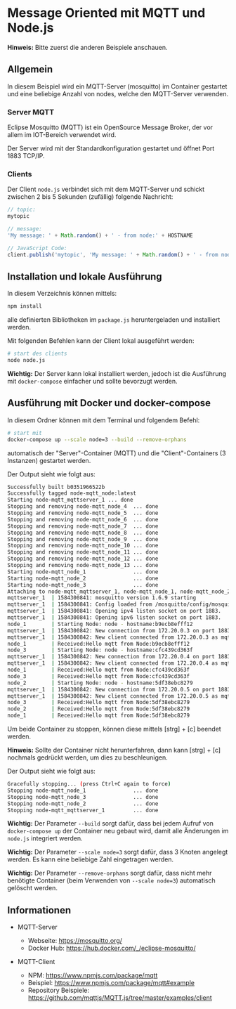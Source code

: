 # Message Oriented mit MQTT und Node.js

**Hinweis:** Bitte zuerst die anderen Beispiele anschauen.


## Allgemein

In diesem Beispiel wird ein MQTT-Server (mosquitto) im Container gestartet und eine beliebige Anzahl von nodes, welche den MQTT-Server verwenden.

### Server MQTT

Eclipse Mosquitto (MQTT) ist ein OpenSource Message Broker, der vor allem im IOT-Bereich verwendet wird.

Der Server wird mit der Standardkonfiguration gestartet und öffnet Port 1883 TCP/IP.

### Clients

Der Client `node.js` verbindet sich mit dem MQTT-Server und schickt zwischen 2 bis 5 Sekunden (zufällig) folgende Nachricht:

```js
// topic:
mytopic

// message:
'My message: ' + Math.random() + ' - from node:' + HOSTNAME

// JavaScript Code:
client.publish('mytopic', 'My message: ' + Math.random() + ' - from node:' + HOSTNAME)
```

## Installation und lokale Ausführung

In diesem Verzeichnis können mittels:
```sh
npm install
```
alle definierten Bibliotheken im `package.js` heruntergeladen und installiert werden.


Mit folgenden Befehlen kann der Client lokal ausgeführt werden:

```sh
# start des clients
node node.js
```

**Wichtig:** Der Server kann lokal installiert werden, jedoch ist die Ausführung mit `docker-compose` einfacher und sollte bevorzugt werden.

## Ausführung mit Docker und docker-compose

In diesem Ordner können mit dem Terminal und folgendem Befehl:

```sh
# start mit
docker-compose up --scale node=3 --build --remove-orphans
```

automatisch der "Server"-Container (MQTT) und die "Client"-Containers (3 Instanzen) gestartet werden.

Der Output sieht wie folgt aus:
```sh
Successfully built b0351966522b
Successfully tagged node-mqtt_node:latest
Starting node-mqtt_mqttserver_1 ... done
Stopping and removing node-mqtt_node_4  ... done
Stopping and removing node-mqtt_node_5  ... done
Stopping and removing node-mqtt_node_6  ... done
Stopping and removing node-mqtt_node_7  ... done
Stopping and removing node-mqtt_node_8  ... done
Stopping and removing node-mqtt_node_9  ... done
Stopping and removing node-mqtt_node_10 ... done
Stopping and removing node-mqtt_node_11 ... done
Stopping and removing node-mqtt_node_12 ... done
Stopping and removing node-mqtt_node_13 ... done
Starting node-mqtt_node_1               ... done
Starting node-mqtt_node_2               ... done
Starting node-mqtt_node_3               ... done
Attaching to node-mqtt_mqttserver_1, node-mqtt_node_1, node-mqtt_node_2, node-mqtt_node_3
mqttserver_1  | 1584300841: mosquitto version 1.6.9 starting
mqttserver_1  | 1584300841: Config loaded from /mosquitto/config/mosquitto.conf.
mqttserver_1  | 1584300841: Opening ipv4 listen socket on port 1883.
mqttserver_1  | 1584300841: Opening ipv6 listen socket on port 1883.
node_1        | Starting Node: node - hostname:b9ecb8efff12
mqttserver_1  | 1584300842: New connection from 172.20.0.3 on port 1883.
mqttserver_1  | 1584300842: New client connected from 172.20.0.3 as mqttjs_8617544d (p2, c1, k60).
node_1        | Received:Hello mqtt from Node:b9ecb8efff12
node_3        | Starting Node: node - hostname:cfc439cd363f
mqttserver_1  | 1584300842: New connection from 172.20.0.4 on port 1883.
mqttserver_1  | 1584300842: New client connected from 172.20.0.4 as mqttjs_9e4c7431 (p2, c1, k60).
node_1        | Received:Hello mqtt from Node:cfc439cd363f
node_3        | Received:Hello mqtt from Node:cfc439cd363f
node_2        | Starting Node: node - hostname:5df38ebc8279
mqttserver_1  | 1584300842: New connection from 172.20.0.5 on port 1883.
mqttserver_1  | 1584300842: New client connected from 172.20.0.5 as mqttjs_4f37e88c (p2, c1, k60).
node_3        | Received:Hello mqtt from Node:5df38ebc8279
node_2        | Received:Hello mqtt from Node:5df38ebc8279
node_1        | Received:Hello mqtt from Node:5df38ebc8279
```

Um beide Container zu stoppen, können diese mittels [strg] + [c] beendet werden.

**Hinweis:** Sollte der Container nicht herunterfahren, dann kann [strg] + [c] nochmals gedrückt werden, um dies zu beschleunigen.

Der Output sieht wie folgt aus:
```sh
Gracefully stopping... (press Ctrl+C again to force)
Stopping node-mqtt_node_1               ... done
Stopping node-mqtt_node_3               ... done
Stopping node-mqtt_node_2               ... done
Stopping node-mqtt_mqttserver_1         ... done
```

**Wichtig:** Der Parameter `--build` sorgt dafür, dass bei jedem Aufruf von `docker-compose up` der Container neu gebaut wird, damit alle Änderungen im `node.js` integriert werden.

**Wichtig:** Der Parameter `--scale node=3` sorgt dafür, dass 3 Knoten angelegt werden. Es kann eine beliebige Zahl eingetragen werden.

**Wichtig:** Der Parameter `--remove-orphans` sorgt dafür, dass nicht mehr benötigte Container (beim Verwenden von `--scale node=3`) automatisch gelöscht werden.

## Informationen

 * MQTT-Server
   * Webseite: https://mosquitto.org/
   * Docker Hub: https://hub.docker.com/_/eclipse-mosquitto/

 * MQTT-Client
   * NPM: https://www.npmjs.com/package/mqtt
   * Beispiel: https://www.npmjs.com/package/mqtt#example
   * Repository Beispiele: https://github.com/mqttjs/MQTT.js/tree/master/examples/client